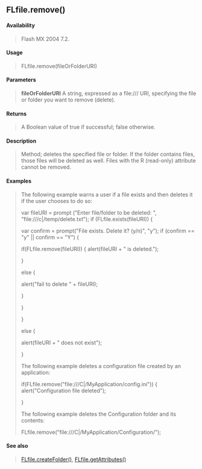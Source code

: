 ## FLfile.remove()

#### Availability

> Flash MX 2004 7.2.

#### Usage

> FLfile.remove(fileOrFolderURI)

#### Parameters

> **fileOrFolderURI** A string, expressed as a file:/// URI, specifying the file or folder you want to remove (delete).

#### Returns

> A Boolean value of true if successful; false otherwise.

#### Description

> Method; deletes the specified file or folder. If the folder contains files, those files will be deleted as well. Files with the R (read-only) attribute cannot be removed.

#### Examples

> The following example warns a user if a file exists and then deletes it if the user chooses to do so:
>
> var fileURI = prompt ("Enter file/folder to be deleted: ", "file:///c\|/temp/delete.txt"); if (FLfile.exists(fileURI)) {
>
> var confirm = prompt("File exists. Delete it? (y/n)", "y"); if (confirm == "y" \|\| confirm == "Y") {
>
> if(FLfile.remove(fileURI)) { alert(fileURI + " is deleted.");
>
> }
>
> else {
>
> alert("fail to delete " + fileURI);
>
> }
>
> }
>
> }
>
> else {
>
> alert(fileURI + " does not exist");
>
> }
>
> The following example deletes a configuration file created by an application:
>
> if(FLfile.remove("file:///C\|/MyApplication/config.ini")) { alert("Configuration file deleted");
>
> }
>
> The following example deletes the Configuration folder and its contents:
>
> FLfile.remove("file:///C\|/MyApplication/Configuration/");

#### See also

> [FLfile.createFolder()](#_bookmark562), [FLfile.getAttributes()](#_bookmark564)
